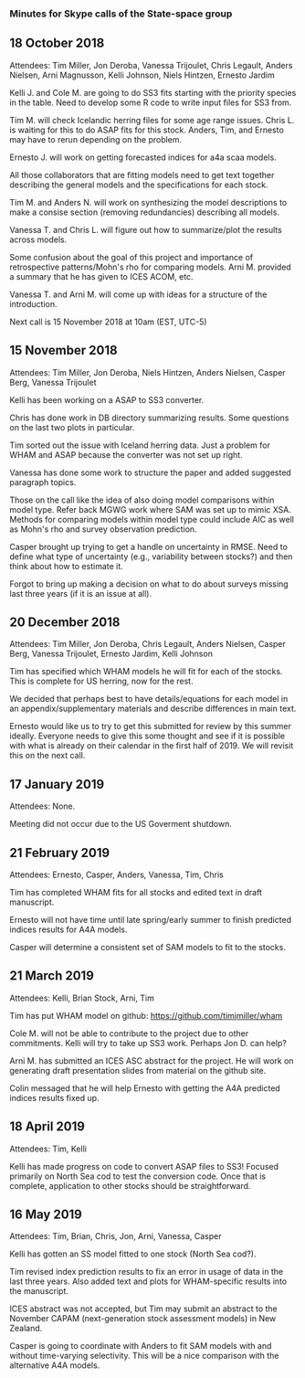 ### Minutes for Skype calls of the State-space group

## 18 October 2018
Attendees:   Tim Miller, Jon Deroba, Vanessa Trijoulet, Chris Legault, Anders Nielsen, Arni Magnusson, Kelli Johnson, 
  Niels Hintzen, Ernesto Jardim

Kelli J. and Cole M. are going to do SS3 fits starting with the priority species in the table. Need to develop some R code to write input
files for SS3 from.

Tim M. will check Icelandic herring files for some age range issues. Chris L. is waiting for this to do ASAP fits for this stock. 
Anders, Tim, and Ernesto may have to rerun depending on the problem.

Ernesto J. will work on getting forecasted indices for a4a scaa models.

All those collaborators that are fitting models need to get text together describing the general models and the specifications for each 
stock.

Tim M. and Anders N. will work on synthesizing the model descriptions to make a consise section (removing redundancies) describing 
all models.

Vanessa T. and Chris L. will figure out how to summarize/plot the results across models.

Some confusion about the goal of this project and importance of retrospective patterns/Mohn's rho for comparing models. Arni M.
provided a summary that he has given to ICES ACOM, etc.

Vanessa T. and Arni M. will come up with ideas for a structure of the introduction.

Next call is 15 November 2018 at 10am (EST, UTC-5) 


## 15 November 2018
Attendees: Tim Miller, Jon Deroba, Niels Hintzen, Anders Nielsen, Casper Berg, Vanessa Trijoulet

Kelli has been working on a ASAP to SS3 converter.

Chris has done work in DB directory summarizing results. Some questions on the last two plots in particular.

Tim sorted out the issue with Iceland herring data. Just a problem for WHAM and ASAP because the converter was not set up right.

Vanessa has done some work to structure the paper and added suggested paragraph topics.

Those on the call like the idea of also doing model comparisons within model type. Refer back MGWG work where SAM was set up to mimic XSA. Methods for comparing models within model type could include AIC as well as Mohn's rho and survey observation prediction.

Casper brought up trying to get a handle on uncertainty in RMSE. Need to define what type of uncertainty (e.g., variability between stocks?) and then think about how to estimate it.

Forgot to bring up making a decision on what to do about surveys missing last three years (if it is an issue at all). 

## 20 December 2018
Attendees: Tim Miller, Jon Deroba, Chris Legault, Anders Nielsen, Casper Berg, Vanessa Trijoulet, Ernesto Jardim, Kelli Johnson

Tim has specified which WHAM models he will fit for each of the stocks. This is complete for US herring, now for the rest.

We decided that perhaps best to have details/equations for each model in an appendix/supplementary materials and describe differences in main text.

Ernesto would like us to try to get this submitted for review by this summer ideally. Everyone needs to give this some thought and see if it is possible with what is already on their calendar in the first half of 2019. We will revisit this on the next call.

## 17 January 2019
Attendees: None. 

Meeting did not occur due to the US Goverment shutdown.

## 21 February 2019
Attendees: Ernesto, Casper, Anders, Vanessa, Tim, Chris

Tim has completed WHAM fits for all stocks and edited text in draft manuscript.

Ernesto will not have time until late spring/early summer to finish predicted indices results for A4A models.

Casper will determine a consistent set of SAM models to fit to the stocks.

## 21 March 2019
Attendees: Kelli, Brian Stock, Arni, Tim

Tim has put WHAM model on github: https://github.com/timjmiller/wham

Cole M. will not be able to contribute to the project due to other commitments. Kelli will try to take up SS3 work. Perhaps Jon D. can help?

Arni M. has submitted an ICES ASC abstract for the project. He will work on generating draft presentation slides from material on the github site.

Colin messaged that he will help Ernesto with getting the A4A predicted indices results fixed up.

## 18 April 2019
Attendees: Tim, Kelli

Kelli has made progress on code to convert ASAP files to SS3! Focused primarily on North Sea cod to test the conversion code. Once that is complete, application to other stocks should be straightforward.

## 16 May 2019
Attendees: Tim, Brian, Chris, Jon, Arni, Vanessa, Casper

Kelli has gotten an SS model fitted to one stock (North Sea cod?).

Tim revised index prediction results to fix an error in usage of data in the last three years. Also added text and plots for WHAM-specific results into the manuscript.

ICES abstract was not accepted, but Tim may submit an abstract to the November CAPAM (next-generation stock assessment models) in New Zealand.

Casper is going to coordinate with Anders to fit SAM models with and without time-varying selectivity. This will be a nice comparison with the alternative A4A models.
